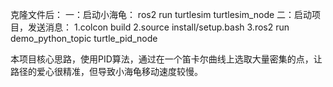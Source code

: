 克隆文件后：
一：启动小海龟：
 ros2 run turtlesim turtlesim_node
二：启动项目，发送消息：
 1.colcon build
 2.source install/setup.bash
 3.ros2 run demo_python_topic turtle_pid_node 

本项目核心思路，使用PID算法，通过在一个笛卡尔曲线上选取大量密集的点，让路径的爱心很精准，但导致小海龟移动速度较慢。